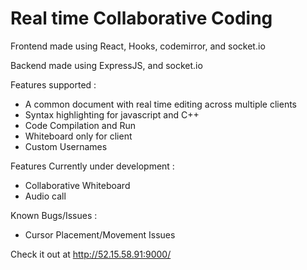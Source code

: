 # Real time Collaborative Coding

Frontend made using React, Hooks, codemirror, and socket.io

Backend made using ExpressJS, and socket.io

Features supported : 
* A common document with real time editing across multiple clients
* Syntax highlighting for javascript and C++
* Code Compilation and Run
* Whiteboard only for client
* Custom Usernames

Features Currently under development :
* Collaborative Whiteboard
* Audio call

Known Bugs/Issues : 
* Cursor Placement/Movement Issues


Check it out at http://52.15.58.91:9000/
